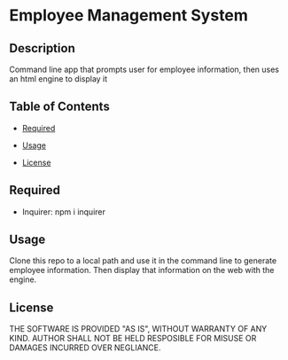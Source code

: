 # Employee Management System 

## Description

Command line app that prompts user for employee information, then uses an html engine to display it

## Table of Contents

  - [Required](#Required)

  - [Usage](#Usage)

  - [License](#License)

## Required

- Inquirer: npm i inquirer

## Usage

Clone this repo to a local path and use it in the command line to generate employee information. Then display that information on the web with the engine.

## License

THE SOFTWARE IS PROVIDED "AS IS", WITHOUT WARRANTY OF ANY KIND. AUTHOR SHALL NOT BE HELD RESPOSIBLE FOR MISUSE OR DAMAGES INCURRED OVER NEGLIANCE.

